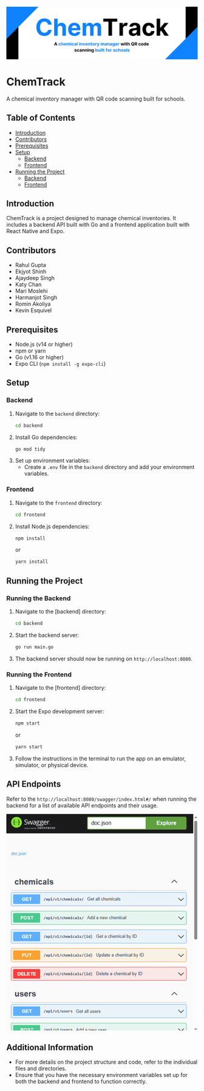 <p align="center">
   <img src="./assets/banner.png"/>
</p>

# ChemTrack
A chemical inventory manager with QR code scanning built for schools.

## Table of Contents
- [Introduction](#introduction)
- [Contributors](#contributors)
- [Prerequisites](#prerequisites)
- [Setup](#setup)
  - [Backend](#backend)
  - [Frontend](#frontend)
- [Running the Project](#running-the-project)
  - [Backend](#running-the-backend)
  - [Frontend](#running-the-frontend)

## Introduction
ChemTrack is a project designed to manage chemical inventories. It includes a backend API built with Go and a frontend application built with React Native and Expo.

## Contributors
- Rahul Gupta
- Ekjyot Shinh
- Ajaydeep Singh
- Katy Chan
- Mari Moslehi
- Harmanjot Singh
- Romin Akoliya
- Kevin Esquivel

## Prerequisites
- Node.js (v14 or higher)
- npm or yarn
- Go (v1.16 or higher)
- Expo CLI (`npm install -g expo-cli`)

## Setup

### Backend
1. Navigate to the `backend` directory:
    ```sh
    cd backend
    ```
2. Install Go dependencies:
    ```sh
    go mod tidy
    ```
3. Set up environment variables:
    - Create a `.env` file in the `backend` directory and add your environment variables.

### Frontend
1. Navigate to the `frontend` directory:
    ```sh
    cd frontend
    ```
2. Install Node.js dependencies:
    ```sh
    npm install
    ```
    or
    ```sh
    yarn install
    ```

## Running the Project

### Running the Backend
1. Navigate to the [backend] directory:
    ```sh
    cd backend
    ```
2. Start the backend server:
    ```sh
    go run main.go
    ```
3. The backend server should now be running on `http://localhost:8080`.

### Running the Frontend
1. Navigate to the [frontend] directory:
    ```sh
    cd frontend
    ```
2. Start the Expo development server:
    ```sh
    npm start
    ```
    or
    ```sh
    yarn start
    ```
3. Follow the instructions in the terminal to run the app on an emulator, simulator, or physical device.

## API Endpoints
Refer to the ```http://localhost:8080/swagger/index.html#/``` when running the backend for a list of available API endpoints and their usage.


<img src="./assets/Animation.gif" alt="Swagger API Gif"/>



## Additional Information
- For more details on the project structure and code, refer to the individual files and directories.
- Ensure that you have the necessary environment variables set up for both the backend and frontend to function correctly.